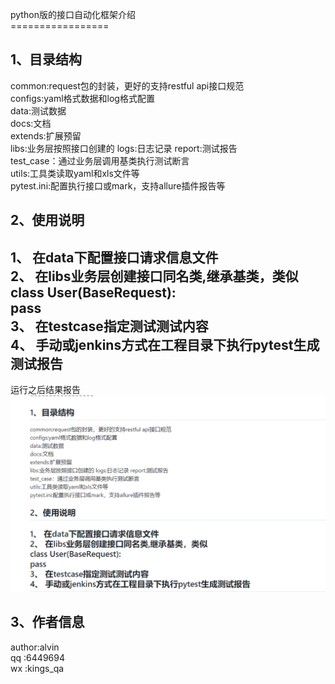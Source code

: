 
python版的接口自动化框架介绍<br>
=================<br>

1、目录结构
-----------

common:request包的封装，更好的支持restful api接口规范<br>
configs:yaml格式数据和log格式配置<br>
data:测试数据<br>
docs:文档<br>
extends:扩展预留<br>
libs:业务层按照接口创建的
logs:日志记录
report:测试报告<br>
test_case：通过业务层调用基类执行测试断言<br>
utils:工具类读取yaml和xls文件等<br>
pytest.ini:配置执行接口或mark，支持allure插件报告等

2、使用说明
-----------
1、 在data下配置接口请求信息文件<br>
2、 在libs业务层创建接口同名类,继承基类，类似<br>
    class User(BaseRequest):<br>
        pass<br>
3、 在testcase指定测试测试内容<br>
4、 手动或jenkins方式在工程目录下执行pytest生成测试报告
-----------

运行之后结果报告<br>
![img.png](img.png)


3、作者信息
-----------
author:alvin<br>
qq    :6449694<br>
wx    :kings_qa<br>
